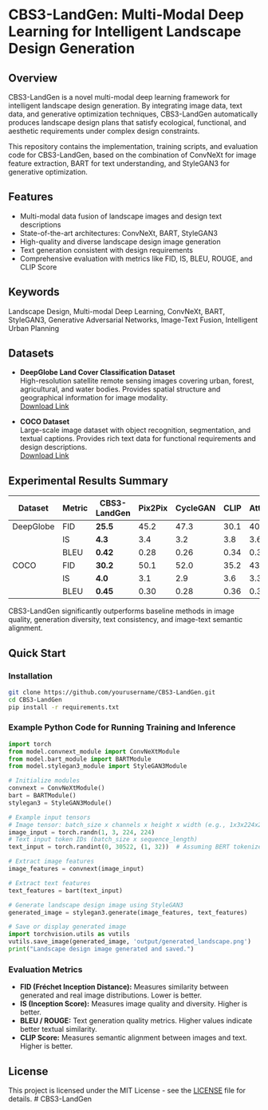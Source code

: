 # CBS3-LandGen: Multi-Modal Deep Learning for Intelligent Landscape Design Generation

## Overview

CBS3-LandGen is a novel multi-modal deep learning framework for intelligent landscape design generation. By integrating image data, text data, and generative optimization techniques, CBS3-LandGen automatically produces landscape design plans that satisfy ecological, functional, and aesthetic requirements under complex design constraints.

This repository contains the implementation, training scripts, and evaluation code for CBS3-LandGen, based on the combination of ConvNeXt for image feature extraction, BART for text understanding, and StyleGAN3 for generative optimization.

## Features

- Multi-modal data fusion of landscape images and design text descriptions  
- State-of-the-art architectures: ConvNeXt, BART, StyleGAN3  
- High-quality and diverse landscape design image generation  
- Text generation consistent with design requirements  
- Comprehensive evaluation with metrics like FID, IS, BLEU, ROUGE, and CLIP Score  

## Keywords

Landscape Design, Multi-modal Deep Learning, ConvNeXt, BART, StyleGAN3, Generative Adversarial Networks, Image-Text Fusion, Intelligent Urban Planning

## Datasets

- **DeepGlobe Land Cover Classification Dataset**  
  High-resolution satellite remote sensing images covering urban, forest, agricultural, and water bodies. Provides spatial structure and geographical information for image modality.  
  [Download Link](https://datasetninja.com/deepglobe)

- **COCO Dataset**  
  Large-scale image dataset with object recognition, segmentation, and textual captions. Provides rich text data for functional requirements and design descriptions.  
  [Download Link](https://paperswithcode.com/dataset/coco)

## Experimental Results Summary

| Dataset    | Metric | CBS3-LandGen | Pix2Pix | CycleGAN | CLIP  | AttnGAN |
|------------|---------|--------------|---------|----------|-------|---------|
| DeepGlobe  | FID     | **25.5**     | 45.2    | 47.3     | 30.1  | 40.5    |
|            | IS      | **4.3**      | 3.4     | 3.2      | 3.8   | 3.6     |
|            | BLEU    | **0.42**     | 0.28    | 0.26     | 0.34  | 0.30    |
| COCO       | FID     | **30.2**     | 50.1    | 52.0     | 35.2  | 43.7    |
|            | IS      | **4.0**      | 3.1     | 2.9      | 3.6   | 3.3     |
|            | BLEU    | **0.45**     | 0.30    | 0.28     | 0.36  | 0.32    |

CBS3-LandGen significantly outperforms baseline methods in image quality, generation diversity, text consistency, and image-text semantic alignment.

## Quick Start

### Installation

```bash
git clone https://github.com/yourusername/CBS3-LandGen.git
cd CBS3-LandGen
pip install -r requirements.txt
````

### Example Python Code for Running Training and Inference

```python
import torch
from model.convnext_module import ConvNeXtModule
from model.bart_module import BARTModule
from model.stylegan3_module import StyleGAN3Module

# Initialize modules
convnext = ConvNeXtModule()
bart = BARTModule()
stylegan3 = StyleGAN3Module()

# Example input tensors
# Image tensor: batch_size x channels x height x width (e.g., 1x3x224x224)
image_input = torch.randn(1, 3, 224, 224)
# Text input token IDs (batch_size x sequence_length)
text_input = torch.randint(0, 30522, (1, 32))  # Assuming BERT tokenizer vocab size

# Extract image features
image_features = convnext(image_input)

# Extract text features
text_features = bart(text_input)

# Generate landscape design image using StyleGAN3
generated_image = stylegan3.generate(image_features, text_features)

# Save or display generated image
import torchvision.utils as vutils
vutils.save_image(generated_image, 'output/generated_landscape.png')
print("Landscape design image generated and saved.")
```

### Evaluation Metrics

* **FID (Fréchet Inception Distance):** Measures similarity between generated and real image distributions. Lower is better.
* **IS (Inception Score):** Measures image quality and diversity. Higher is better.
* **BLEU / ROUGE:** Text generation quality metrics. Higher values indicate better textual similarity.
* **CLIP Score:** Measures semantic alignment between images and text. Higher is better.


## License

This project is licensed under the MIT License - see the [LICENSE](LICENSE) file for details.
#   C B S 3 - L a n d G e n  
 